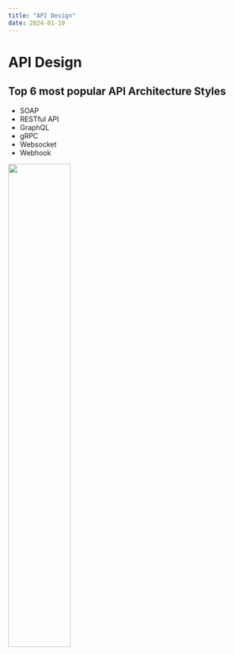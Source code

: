 ```yaml
---
title: "API Design"
date: 2024-01-10
---
```


# API Design
## Top 6 most popular API Architecture Styles
* SOAP
* RESTful API
* GraphQL
* gRPC
* Websocket
* Webhook

<a href="http://www.youtube.com/watch?v=4vLxWqE94l4&ab_channel=ByteByteGo">
<img src="https://img.youtube.com/vi/4vLxWqE94l4/maxresdefault.jpg" width="50%" height="50%">